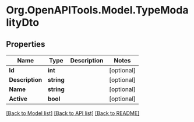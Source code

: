 # Org.OpenAPITools.Model.TypeModalityDto

## Properties

Name | Type | Description | Notes
------------ | ------------- | ------------- | -------------
**Id** | **int** |  | [optional] 
**Description** | **string** |  | [optional] 
**Name** | **string** |  | [optional] 
**Active** | **bool** |  | [optional] 

[[Back to Model list]](../../README.md#documentation-for-models) [[Back to API list]](../../README.md#documentation-for-api-endpoints) [[Back to README]](../../README.md)

